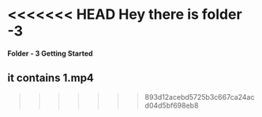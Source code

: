 <<<<<<< HEAD
Hey there is folder -3
=======
#### Folder - 3 Getting Started

## it contains 1.mp4
>>>>>>> 893d12acebd5725b3c667ca24acd04d5bf698eb8
